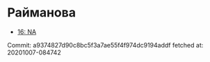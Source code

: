 # Райманова
- [16: NA](16.md)

Commit: a9374827d90c8bc5f3a7ae55f4f974dc9194addf
 fetched at: 20201007-084742
